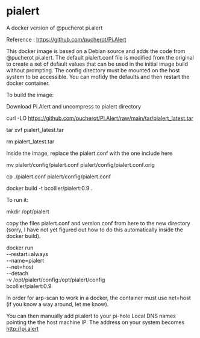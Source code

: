 # pialert
A docker version of @pucherot pi.alert

Reference : https://github.com/pucherot/Pi.Alert

This docker image is based on a Debian source and adds the code from @pucherot pi.alert.  The default pialert.conf file is modified from the original to create a set of default values that can be used in the initial image build without prompting.  The config directory must be mounted on the host system to be accessible.  You can mofidy the defaults and then restart the docker container.

To build the image:

Download Pi.Alert and uncompress to pialert directory

curl -LO https://github.com/pucherot/Pi.Alert/raw/main/tar/pialert_latest.tar

tar xvf pialert_latest.tar

rm pialert_latest.tar

Inside the image, replace the pialert.conf with the one include here

mv pialert/config/pialert.conf pialert/config/pialert.conf.orig

cp ./pialert.conf pialert/config/pialert.conf

docker build -t bcollier/pialert:0.9 .

To run it:

mkdir /opt/pialert

copy the files pialert.conf and version.conf from here to the new directory (sorry, I have not yet figured out how to do this automatically inside the docker build).

docker run \
        --restart=always \
        --name=pialert \
        --net=host \
        --detach \
        -v /opt/pialert/config:/opt/pialert/config \
        bcollier/pialert:0.9
        
In order for arp-scan to work in a docker, the container must use net=host (if you know a way around, let me know).

You can then manually add pi.alert to your pi-hole Local DNS names pointing the the host machine IP. The address on your system becomes http://pi.alert

